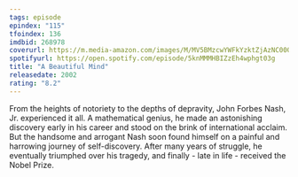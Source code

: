 ```yaml
---
tags: episode
epindex: "115"
tfoindex: 136
imdbid: 268978
coverurl: https://m.media-amazon.com/images/M/MV5BMzcwYWFkYzktZjAzNC00OGY1LWI4YTgtNzc5MzVjMDVmNjY0XkEyXkFqcGdeQXVyMTQxNzMzNDI@._V1_SY300_SX202_.jpg
spotifyurl: https://open.spotify.com/episode/5knMMMHBIZzEh4wphgt03g
title: "A Beautiful Mind"
releasedate: 2002
rating: "8.2"
---
```


From the heights of notoriety to the depths of depravity, John Forbes Nash, Jr. experienced it all. A mathematical genius, he made an astonishing discovery early in his career and stood on the brink of international acclaim. But the handsome and arrogant Nash soon found himself on a painful and harrowing journey of self-discovery. After many years of struggle, he eventually triumphed over his tragedy, and finally - late in life - received the Nobel Prize.